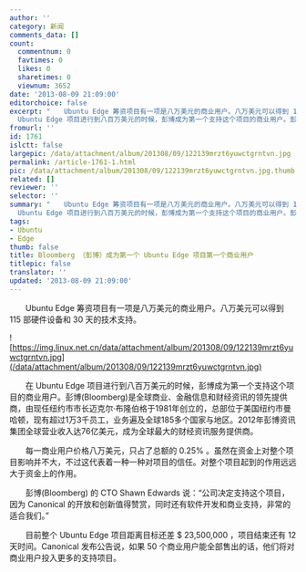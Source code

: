 ```yaml
---
author: ''
category: 新闻
comments_data: []
count:
  commentnum: 0
  favtimes: 0
  likes: 0
  sharetimes: 0
  viewnum: 3652
date: '2013-08-09 21:09:00'
editorchoice: false
excerpt: "　　Ubuntu Edge 筹资项目有一项是八万美元的商业用户。八万美元可以得到 115 部硬件设备和 30 天的技术支持。\r\n\r\n　　在
  Ubuntu Edge 项目进行到八百万美元的时候，彭博成为第一个支持这个项目的商业用户。彭博(Bloom ..."
fromurl: ''
id: 1761
islctt: false
largepic: /data/attachment/album/201308/09/122139mrzt6yuwctgrntvn.jpg
permalink: /article-1761-1.html
pic: /data/attachment/album/201308/09/122139mrzt6yuwctgrntvn.jpg.thumb.jpg
related: []
reviewer: ''
selector: ''
summary: "　　Ubuntu Edge 筹资项目有一项是八万美元的商业用户。八万美元可以得到 115 部硬件设备和 30 天的技术支持。\r\n\r\n　　在
  Ubuntu Edge 项目进行到八百万美元的时候，彭博成为第一个支持这个项目的商业用户。彭博(Bloom ..."
tags:
- Ubuntu
- Edge
thumb: false
title: Bloomberg （彭博）成为第一个 Ubuntu Edge 项目第一个商业用户
titlepic: false
translator: ''
updated: '2013-08-09 21:09:00'
---
```


　　Ubuntu Edge 筹资项目有一项是八万美元的商业用户。八万美元可以得到 115 部硬件设备和 30 天的技术支持。


![https://img.linux.net.cn/data/attachment/album/201308/09/122139mrzt6yuwctgrntvn.jpg](/data/attachment/album/201308/09/122139mrzt6yuwctgrntvn.jpg)


　　在 Ubuntu Edge 项目进行到八百万美元的时候，彭博成为第一个支持这个项目的商业用户。彭博(Bloomberg)是全球商业、金融信息和财经资讯的领先提供商，由现任纽约市市长迈克尔·布隆伯格于1981年创立的，总部位于美国纽约市曼哈顿，现有超过1万3千员工，业务遍及全球185多个国家与地区。2012年彭博资讯集团全球营业收入达76亿美元，成为全球最大的财经资讯服务提供商。


　　每一商业用户价格八万美元，只占了总额的 0.25% 。虽然在资金上对整个项目影响并不大，不过这代表着一种一种对项目的信任。对整个项目起到的作用远远大于资金上的作用。


　　彭博(Bloomberg) 的 CTO Shawn Edwards 说：“公司决定支持这个项目，因为 Canonical 的开放和创新值得赞赏，同时还有软件开发和商业支持，非常的适合我们。”


　　目前整个 Ubuntu Edge 项目距离目标还差 $ 23,500,000 ，项目结束还有 12 天时间。Canonical 发布公告说，如果 50 个商业用户能全部售出的话，他们将对商业用户投入更多的支持项目。